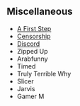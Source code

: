 ## Miscellaneous
* [A First Step](https://github.com/agung56/TJCTF-2020-Bussyma-EAS-KWA/tree/master/Miscellaneous/A%20First%20Step)
* [Censorship](https://github.com/agung56/TJCTF-2020-Bussyma-EAS-KWA/tree/master/Miscellaneous/Censorship)
* [Discord](https://github.com/agung56/TJCTF-2020-Bussyma-EAS-KWA/tree/master/Miscellaneous/Discord)
* Zipped Up
* Arabfunny
* Timed
* Truly Terrible Why
* Slicer
* Jarvis
* Gamer M
